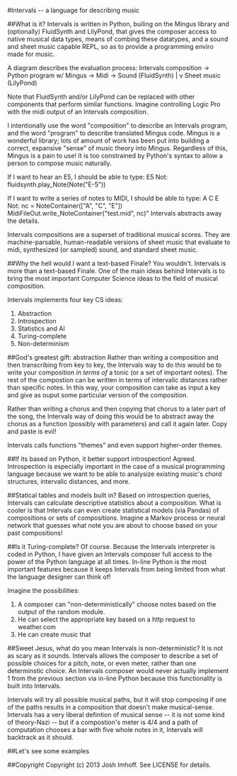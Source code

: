 #Intervals -- a language for describing music

##What is it?
Intervals is written in Python, builing on the Mingus library and (optionally)
FluidSynth and LilyPond, that gives the composer access to native musical data
types, means of combing these datatypes, and a sound and sheet music capable
REPL, so as to provide a programming enviro made for music.

A diagram describes the evaluation process:
Intervals composition -> Python program w/ Mingus -> Midi -> Sound (FluidSynth)
                                                      |
                                                      v
                                                    Sheet music (LilyPond)

Note that FluidSynth and/or LilyPond can be replaced with other components that
perform similar functions. Imagine controlling Logic Pro with the midi output
of an Intervals composition.

I intentionally use the word "composition" to describe an Intervals program,
and the word "program" to describe translated Mingus code. Mingus is a
wonderful library; lots of amount of work has been put into building a correct,
expansive "sense" of music theory into Mingus. Regardless of this, Mingus is 
a pain to use! It is too constrained by Python's syntax to allow a person 
to compose music naturally.

If I want to hear an E5, I should be able to type:
    E5
Not:
    fluidsynth.play_Note(Note("E-5"))

If I want to write a series of notes to MIDI, I should be able to type:
    A C E
Not: 
    nc = NoteContainer(["A", "C", "E"])
    MidiFileOut.write_NoteContainer("test.mid", nc)"
Intervals abstracts away the details.

Intervals compositions are a superset of traditional musical scores. They are 
machine-parsable, human-readable versions of sheet music that evaluate to midi, 
synthesized (or sampled) sound, and standard sheet music.

##Why the hell would I want a text-based Finale?
You wouldn't. Intervals is more than a text-based Finale. One of the main ideas
behind Intervals is to bring the most important Computer Science ideas to the 
field of musical composition.

Intervals implements four key CS ideas:
1. Abstraction
2. Introspection
3. Statistics and AI
4. Turing-complete
5. Non-determinism

##God's greatest gift: abstraction
Rather than writing a composition and then transcribing from key to key, the
Intervals way to do this would be to write your composition *in terms of* a 
tonic (or a set of important notes). The rest of the compostion can be written
in terms of intervalic distances rather than specific notes. In this way, your 
composition can take as input a key and give as ouput some particular version 
of the composition.

Rather than writing a chorus and then copying that chorus to a later part of 
the song, the Intervals way of doing this would be to abstract away the chorus
as a function (possibly with parameters) and call it again later. Copy and 
paste is evil!

Intervals calls functions "themes" and even support higher-order themes.

##If its based on Python, it better support introspection!
Agreed. Introspection is especially important in the case of a musical
programming language because we want to be able to analysize existing music's 
chord structures, intervalic distances, and more.

##Statical tables and models built in?
Based on introspection queries, Intervals can calculate descriptive statistics 
about a composition. What is cooler is that Intervals can even create 
statistical models (via Pandas) of compositions or sets of compositions. 
Imagine a Markov process or neural network that guesses what note you are 
about to choose based on your past compositions!

##Is it Turing-complete?
Of course. Because the Intervals interpreter is coded in Python, I have given 
an Intervals composer full access to the power of the Python language at all 
times. In-line Python is the most important features because it keeps 
Intervals from being limited from what the language designer can think of!

Imagine the possibilities: 
1. A composer can "non-deterministically" choose notes based on the output of 
the random module.
2. He can select the appropriate key based on a http request to weather.com
3. He can create music that

##Sweet Jesus, what do you mean Intervals is non-deterministic?
It is not as scary as it sounds. Intervals allows the composer to describe
a set of possible choices for a pitch, note, or even meter, rather than one
determinstic choice. An Intervals composer would never actually implement 1 
from the previous section via in-line Python because this functionality is 
built into Intervals.

Intervals will try all possible musical paths, but it will stop composing if
one of the paths results in a composition that doesn't make musical-sense. 
Intervals has a very liberal defintion of musical sense -- it is not some kind
of theory-Nazi -- but if a compostion's meter is 4/4 and a path of computation
chooses a bar with five whole notes in it, Intervals will backtrack as it 
should.

##Let's see some examples

##Copyright
Copyright (c) 2013 Josh Imhoff. See LICENSE for details.
